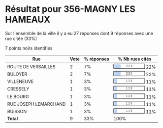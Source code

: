 # Résultat pour 356-MAGNY LES HAMEAUX

Sur l'ensemble de la ville il y a eu 27 réponses dont 9 réponses avec une rue citée (33%)

7 points noirs identifiés

| Rue | Vote | % réponses | % Nb rues cités|
|-----|------|------------|----------------|
| ROUTE DE VERSAILLES | 2 | 7% | <img src="../../img/bar_22.gif" />&nbsp;22%|
| BULOYER | 2 | 7% | <img src="../../img/bar_22.gif" />&nbsp;22%|
| VILLENEUVE | 1 | 3% | <img src="../../img/bar_11.gif" />&nbsp;11%|
| CRESSELY | 1 | 3% | <img src="../../img/bar_11.gif" />&nbsp;11%|
| LE BOURG | 1 | 3% | <img src="../../img/bar_11.gif" />&nbsp;11%|
| RUE JOSEPH LEMARCHAND | 1 | 3% | <img src="../../img/bar_11.gif" />&nbsp;11%|
| BUISSON | 1 | 3% | <img src="../../img/bar_11.gif" />&nbsp;11%|
| **Total** | 9 | 33% | 100%|
